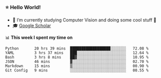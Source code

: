 ### ⭐️ Hello World!

<!--
**hologerry/hologerry** is a ✨ _special_ ✨ repository because its `README.md` (this file) appears on your GitHub profile.

Here are some ideas to get you started:

- 🔭 I’m currently working and studying on Computer Vision
- 🌱 I’m currently learning at Peking University
- 💬 Ask me about 
- 📫 How to reach me: E-mail
- 😄 Pronouns: he/his
- ⚡ Fun fact: Music is the Power
-->


- 🔭 I’m currently studying Computer Vision and doing some cool stuff 🤖
- 🎓 [Google Scholar](https://scholar.google.com/citations?user=3ykqW9wAAAAJ&hl=en)


📊 **This week I spent my time on**

<!--START_SECTION:waka-->

```text
Python       20 hrs 39 mins  ██████████████████░░░░░░░   72.08 %
YAML         3 hrs 37 mins   ███░░░░░░░░░░░░░░░░░░░░░░   12.64 %
Bash         3 hrs 8 mins    ██▓░░░░░░░░░░░░░░░░░░░░░░   10.95 %
JSON         46 mins         ▓░░░░░░░░░░░░░░░░░░░░░░░░   02.70 %
Markdown     15 mins         ▒░░░░░░░░░░░░░░░░░░░░░░░░   00.90 %
Git Config   9 mins          ░░░░░░░░░░░░░░░░░░░░░░░░░   00.55 %
```

<!--END_SECTION:waka-->
